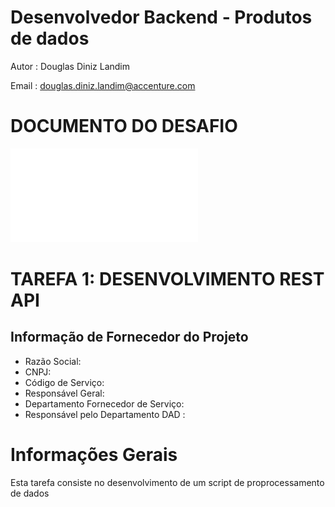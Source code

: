 # Desenvolvedor Backend - Produtos de dados
Autor : Douglas Diniz Landim  

Email : douglas.diniz.landim@accenture.com

# DOCUMENTO DO DESAFIO 

![Documento PDF](/DesafioTecnico_ProdutoDados.pdf)

# TAREFA 1: DESENVOLVIMENTO REST API
## Informação de Fornecedor do Projeto

 - Razão Social: 
 - CNPJ: 
 - Código de Serviço: 
 - Responsável Geral: 
 - Departamento Fornecedor de Serviço: 
 - Responsável pelo Departamento DAD : 

# Informações Gerais

Esta tarefa consiste no desenvolvimento de um script de proprocessamento de dados 